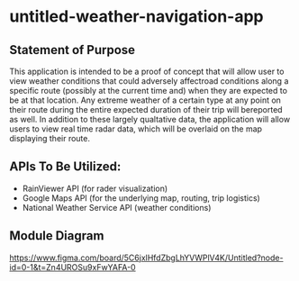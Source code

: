 # untitled-weather-navigation-app

## Statement of Purpose

This application is intended to be a proof of concept that will allow user to view weather conditions that could adversely affectroad conditions along a specific route (possibly at the current time and) when they are expected to be at that location. Any extreme weather of a certain type at any point on their route during the entire expected duration of their trip will bereported as well. In addition to these largely qualtative data, the application will allow users to view real time radar data, which will be overlaid on the map displaying their route.

## APIs To Be Utilized:

- RainViewer API (for rader visualization)
- Google Maps API (for the underlying map, routing, trip logistics)
- National Weather Service API (weather conditions)

## Module Diagram

https://www.figma.com/board/5C6jxlHfdZbgLhYVWPlV4K/Untitled?node-id=0-1&t=Zn4UROSu9xFwYAFA-0
